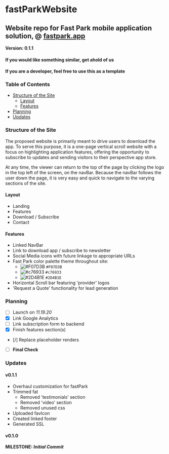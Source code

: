 # fastParkWebsite
## Website repo for Fast Park mobile application solution, @ [fastpark.app](https://fastpark.app)
**Version: 0.1.1**

#### If you would like something similar, get ahold of us
#### If you are a developer, feel free to use this as a template

### Table of Contents
* [Structure of the Site](#structure-of-the-site)
    * [Layout](#layout)
    * [Features](#features)
* [Planning](#planning)
* [Updates](#updates)


### Structure of the Site
The proposed website is primarily meant to drive users to download the app. To serve this purpose, it is a one-page vertical scroll website with a focus on highlighting application features, offering the opportunity to subscribe to updates and sending visitors to their perspective app store.

At any time, the viewer can return to the top of the page by clicking the logo in the top left of the screen, on the navBar. Because the navBar follows the user down the page, it is very easy and quick to navigate to the varying sections of the site.

#### Layout
* Landing
* Features
* Download / Subscribe
* Contact

#### Features
* Linked NavBar
* Link to download app / subscribe to newsletter
* Social Media icons with future linkage to appropriate URLs
* Fast Park color palette theme throughout site:
	- ![#F07D3B](https://placehold.it/15/f07d3b/000000?text=+) `#F07D3B`
	- ![#c76933](https://placehold.it/15/c76933/000000?text=+) `#c76933`
	- ![#2D4B1E](https://placehold.it/15/2d4b1e/000000?text=+) `#2D4B1E`
* Horizontal Scroll bar featuring 'provider' logos
* 'Request a Quote' functionality for lead generation

### Planning
- [ ] Launch on _11.19.20_
- [x] Link Google Analytics
- [ ] Link subscription form to backend
- [x] Finish features section(s)
- [/] Replace placeholder renders
- [ ] **Final Check**

### Updates
#### v0.1.1
* Overhaul customization for fastPark
* Trimmed fat
  * Removed 'testimonials' section
  * Removed 'video' section
  * Removed unused css
* Uploaded favIcon
* Created linked footer
* Generated SSL

#### v0.1.0
**MILESTONE: *Initial Commit***


